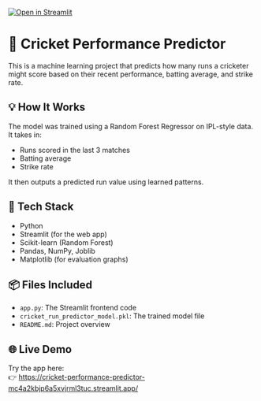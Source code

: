 [![Open in Streamlit](https://static.streamlit.io/badges/streamlit_badge_black_white.svg)](https://cricket-performance-predictor-mc4a2kbjp6a5xvjrml3tuc.streamlit.app/)
# 🏏 Cricket Performance Predictor

This is a machine learning project that predicts how many runs a cricketer might score based on their recent performance, batting average, and strike rate.

## 💡 How It Works

The model was trained using a Random Forest Regressor on IPL-style data. It takes in:
- Runs scored in the last 3 matches
- Batting average
- Strike rate

It then outputs a predicted run value using learned patterns.

## 🚀 Tech Stack

- Python
- Streamlit (for the web app)
- Scikit-learn (Random Forest)
- Pandas, NumPy, Joblib
- Matplotlib (for evaluation graphs)

## 📦 Files Included

- `app.py`: The Streamlit frontend code
- `cricket_run_predictor_model.pkl`: The trained model file
- `README.md`: Project overview

## 🌐 Live Demo

Try the app here:  
👉 https://cricket-performance-predictor-mc4a2kbjp6a5xvjrml3tuc.streamlit.app/

